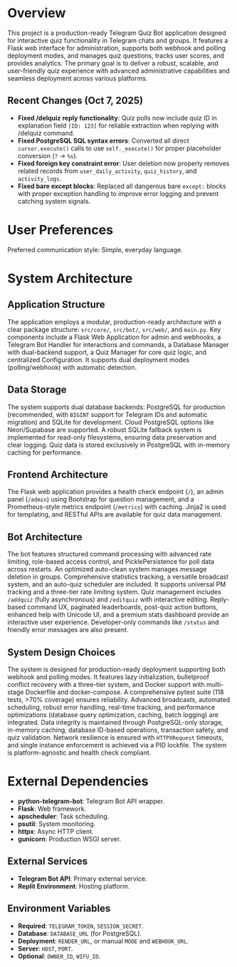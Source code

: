 # Overview

This project is a production-ready Telegram Quiz Bot application designed for interactive quiz functionality in Telegram chats and groups. It features a Flask web interface for administration, supports both webhook and polling deployment modes, and manages quiz questions, tracks user scores, and provides analytics. The primary goal is to deliver a robust, scalable, and user-friendly quiz experience with advanced administrative capabilities and seamless deployment across various platforms.

## Recent Changes (Oct 7, 2025)
- **Fixed /delquiz reply functionality**: Quiz polls now include quiz ID in explanation field `[ID: 123]` for reliable extraction when replying with /delquiz command.
- **Fixed PostgreSQL SQL syntax errors**: Converted all direct `cursor.execute()` calls to use `self._execute()` for proper placeholder conversion (`?` → `%s`).
- **Fixed foreign key constraint error**: User deletion now properly removes related records from `user_daily_activity`, `quiz_history`, and `activity_logs`.
- **Fixed bare except blocks**: Replaced all dangerous bare `except:` blocks with proper exception handling to improve error logging and prevent catching system signals.

# User Preferences

Preferred communication style: Simple, everyday language.

# System Architecture

## Application Structure
The application employs a modular, production-ready architecture with a clear package structure: `src/core/`, `src/bot/`, `src/web/`, and `main.py`. Key components include a Flask Web Application for admin and webhooks, a Telegram Bot Handler for interactions and commands, a Database Manager with dual-backend support, a Quiz Manager for core quiz logic, and centralized Configuration. It supports dual deployment modes (polling/webhook) with automatic detection.

## Data Storage
The system supports dual database backends: PostgreSQL for production (recommended, with `BIGINT` support for Telegram IDs and automatic migration) and SQLite for development. Cloud PostgreSQL options like Neon/Supabase are supported. A robust SQLite fallback system is implemented for read-only filesystems, ensuring data preservation and clear logging. Quiz data is stored exclusively in PostgreSQL with in-memory caching for performance.

## Frontend Architecture
The Flask web application provides a health check endpoint (`/`), an admin panel (`/admin`) using Bootstrap for question management, and a Prometheus-style metrics endpoint (`/metrics`) with caching. Jinja2 is used for templating, and RESTful APIs are available for quiz data management.

## Bot Architecture
The bot features structured command processing with advanced rate limiting, role-based access control, and PicklePersistence for poll data across restarts. An optimized auto-clean system manages message deletion in groups. Comprehensive statistics tracking, a versatile broadcast system, and an auto-quiz scheduler are included. It supports universal PM tracking and a three-tier rate limiting system. Quiz management includes `/addquiz` (fully asynchronous) and `/editquiz` with interactive editing. Reply-based command UX, paginated leaderboards, post-quiz action buttons, enhanced help with Unicode UI, and a premium stats dashboard provide an interactive user experience. Developer-only commands like `/status` and friendly error messages are also present.

## System Design Choices
The system is designed for production-ready deployment supporting both webhook and polling modes. It features lazy initialization, bulletproof conflict recovery with a three-tier system, and Docker support with multi-stage Dockerfile and docker-compose. A comprehensive pytest suite (118 tests, >70% coverage) ensures reliability. Advanced broadcasts, automated scheduling, robust error handling, real-time tracking, and performance optimizations (database query optimization, caching, batch logging) are integrated. Data integrity is maintained through PostgreSQL-only storage, in-memory caching, database ID-based operations, transaction safety, and quiz validation. Network resilience is ensured with `HTTPXRequest` timeouts, and single instance enforcement is achieved via a PID lockfile. The system is platform-agnostic and health check compliant.

# External Dependencies

-   **python-telegram-bot**: Telegram Bot API wrapper.
-   **Flask**: Web framework.
-   **apscheduler**: Task scheduling.
-   **psutil**: System monitoring.
-   **httpx**: Async HTTP client.
-   **gunicorn**: Production WSGI server.

## External Services
-   **Telegram Bot API**: Primary external service.
-   **Replit Environment**: Hosting platform.

## Environment Variables
-   **Required**: `TELEGRAM_TOKEN`, `SESSION_SECRET`.
-   **Database**: `DATABASE_URL` (for PostgreSQL).
-   **Deployment**: `RENDER_URL`, or manual `MODE` and `WEBHOOK_URL`.
-   **Server**: `HOST`, `PORT`.
-   **Optional**: `OWNER_ID`, `WIFU_ID`.